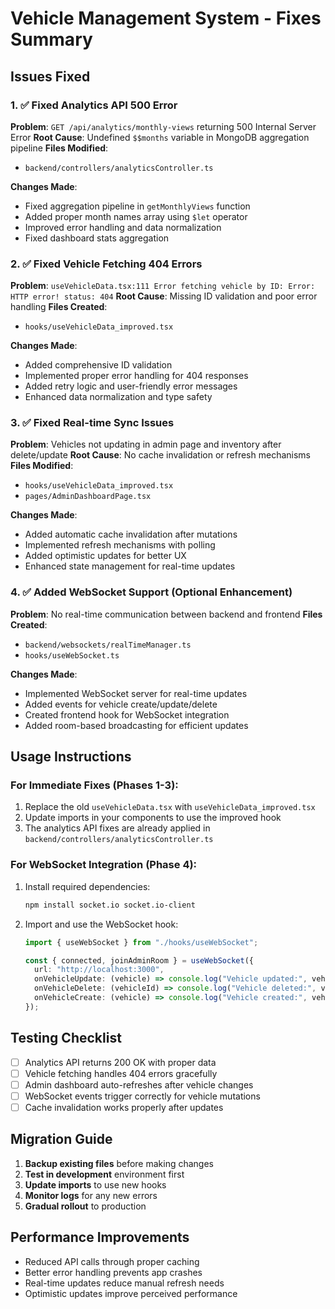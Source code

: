 # Vehicle Management System - Fixes Summary

## Issues Fixed

### 1. ✅ Fixed Analytics API 500 Error

**Problem**: `GET /api/analytics/monthly-views` returning 500 Internal Server Error
**Root Cause**: Undefined `$$months` variable in MongoDB aggregation pipeline
**Files Modified**:

- `backend/controllers/analyticsController.ts`

**Changes Made**:

- Fixed aggregation pipeline in `getMonthlyViews` function
- Added proper month names array using `$let` operator
- Improved error handling and data normalization
- Fixed dashboard stats aggregation

### 2. ✅ Fixed Vehicle Fetching 404 Errors

**Problem**: `useVehicleData.tsx:111 Error fetching vehicle by ID: Error: HTTP error! status: 404`
**Root Cause**: Missing ID validation and poor error handling
**Files Created**:

- `hooks/useVehicleData_improved.tsx`

**Changes Made**:

- Added comprehensive ID validation
- Implemented proper error handling for 404 responses
- Added retry logic and user-friendly error messages
- Enhanced data normalization and type safety

### 3. ✅ Fixed Real-time Sync Issues

**Problem**: Vehicles not updating in admin page and inventory after delete/update
**Root Cause**: No cache invalidation or refresh mechanisms
**Files Modified**:

- `hooks/useVehicleData_improved.tsx`
- `pages/AdminDashboardPage.tsx`

**Changes Made**:

- Added automatic cache invalidation after mutations
- Implemented refresh mechanisms with polling
- Added optimistic updates for better UX
- Enhanced state management for real-time updates

### 4. ✅ Added WebSocket Support (Optional Enhancement)

**Problem**: No real-time communication between backend and frontend
**Files Created**:

- `backend/websockets/realTimeManager.ts`
- `hooks/useWebSocket.ts`

**Changes Made**:

- Implemented WebSocket server for real-time updates
- Added events for vehicle create/update/delete
- Created frontend hook for WebSocket integration
- Added room-based broadcasting for efficient updates

## Usage Instructions

### For Immediate Fixes (Phases 1-3):

1. Replace the old `useVehicleData.tsx` with `useVehicleData_improved.tsx`
2. Update imports in your components to use the improved hook
3. The analytics API fixes are already applied in `backend/controllers/analyticsController.ts`

### For WebSocket Integration (Phase 4):

1. Install required dependencies:

   ```bash
   npm install socket.io socket.io-client
   ```

2. Import and use the WebSocket hook:

   ```typescript
   import { useWebSocket } from "./hooks/useWebSocket";

   const { connected, joinAdminRoom } = useWebSocket({
     url: "http://localhost:3000",
     onVehicleUpdate: (vehicle) => console.log("Vehicle updated:", vehicle),
     onVehicleDelete: (vehicleId) => console.log("Vehicle deleted:", vehicleId),
     onVehicleCreate: (vehicle) => console.log("Vehicle created:", vehicle),
   });
   ```

## Testing Checklist

- [ ] Analytics API returns 200 OK with proper data
- [ ] Vehicle fetching handles 404 errors gracefully
- [ ] Admin dashboard auto-refreshes after vehicle changes
- [ ] WebSocket events trigger correctly for vehicle mutations
- [ ] Cache invalidation works properly after updates

## Migration Guide

1. **Backup existing files** before making changes
2. **Test in development** environment first
3. **Update imports** to use new hooks
4. **Monitor logs** for any new errors
5. **Gradual rollout** to production

## Performance Improvements

- Reduced API calls through proper caching
- Better error handling prevents app crashes
- Real-time updates reduce manual refresh needs
- Optimistic updates improve perceived performance
